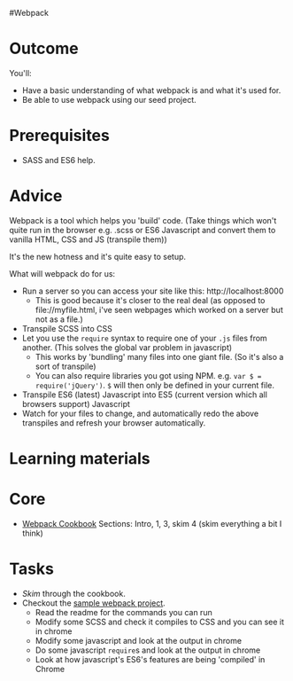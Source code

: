 #Webpack

# Outcome

You'll:

* Have a basic understanding of what webpack is and what it's used for.
* Be able to use webpack using our seed project.

# Prerequisites

* SASS and ES6 help.

# Advice

Webpack is a tool which helps you 'build' code. (Take things which won't quite run in the browser e.g. .scss or ES6 Javascript and convert them to vanilla HTML, CSS and JS (transpile them))

It's the new hotness and it's quite easy to setup.

What will webpack do for us:

* Run a server so you can access your site like this: http://localhost:8000
  * This is good because it's closer to the real deal (as opposed to file://myfile.html, i've seen webpages which worked on a server but not as a file.)
* Transpile SCSS into CSS
* Let you use the `require` syntax to require one of your `.js` files from another. (This solves the global var problem in javascript)
  * This works by 'bundling' many files into one giant file. (So it's also a sort of transpile)
  * You can also require libraries you got using NPM. e.g. `var $ = require('jQuery')`. `$` will then only be defined in your current file.
* Transpile ES6 (latest) Javascript into ES5 (current version which all browsers support) Javascript
* Watch for your files to change, and automatically redo the above transpiles and refresh your browser automatically.

# Learning materials

# Core

* [Webpack Cookbook](https://christianalfoni.github.io/react-webpack-cookbook/index.html) Sections: Intro, 1, 3, skim 4 (skim everything a bit I think)

# Tasks

* *Skim* through the cookbook.
* Checkout the [sample webpack project](https://github.com/richardgill/webpack-seed).
  * Read the readme for the commands you can run
  * Modify some SCSS and check it compiles to CSS and you can see it in chrome
  * Modify some javascript and look at the output in chrome
  * Do some javascript `require`s and look at the output in chrome
  * Look at how javascript's ES6's features are being 'compiled' in Chrome
